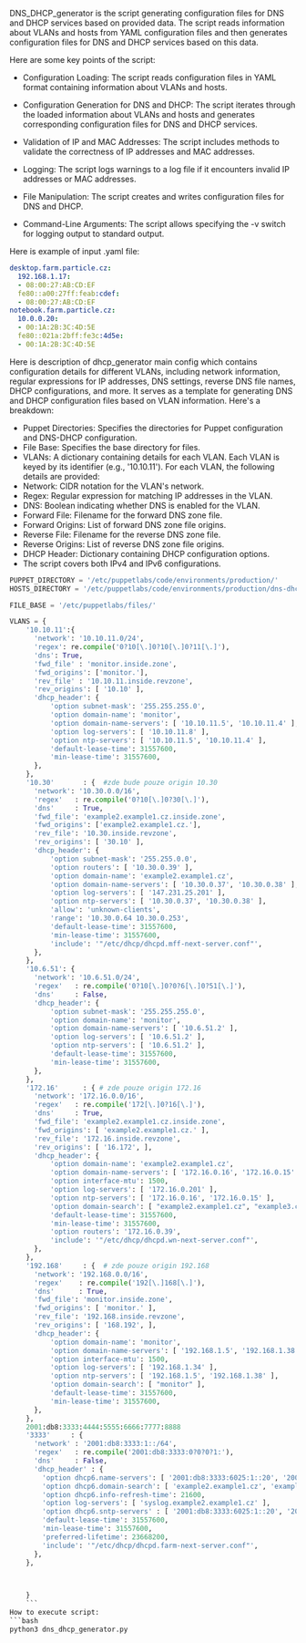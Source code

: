 DNS_DHCP_generator is the script generating configuration files for DNS and DHCP services based on provided data. The script reads information 
about VLANs and hosts from YAML configuration files and then generates configuration files for DNS and DHCP services based on this data.

Here are some key points of the script:

* Configuration Loading: The script reads configuration files in YAML format containing information about VLANs and hosts.

* Configuration Generation for DNS and DHCP: The script iterates through the loaded information about VLANs and hosts and generates corresponding configuration files for DNS and DHCP services.

* Validation of IP and MAC Addresses: The script includes methods to validate the correctness of IP addresses and MAC addresses.

* Logging: The script logs warnings to a log file if it encounters invalid IP addresses or MAC addresses.

* File Manipulation: The script creates and writes configuration files for DNS and DHCP.

* Command-Line Arguments: The script allows specifying the -v switch for logging output to standard output.

Here is example of input .yaml file:
```yaml
desktop.farm.particle.cz:
  192.168.1.17:
  - 08:00:27:AB:CD:EF
  fe80::a00:27ff:feab:cdef:
  - 08:00:27:AB:CD:EF
notebook.farm.particle.cz:
  10.0.0.20:
  - 00:1A:2B:3C:4D:5E
  fe80::021a:2bff:fe3c:4d5e:
  - 00:1A:2B:3C:4D:5E
```


Here is description of dhcp_generator main config which contains configuration details for different VLANs, including network information, regular expressions for IP addresses, DNS settings, reverse DNS file names, DHCP configurations, and more. It serves as a template for generating DNS and DHCP configuration files based on VLAN information. Here's a breakdown:

* Puppet Directories: Specifies the directories for Puppet configuration and DNS-DHCP configuration.
* File Base: Specifies the base directory for files.
* VLANs: A dictionary containing details for each VLAN.
        Each VLAN is keyed by its identifier (e.g., '10.10.11').
        For each VLAN, the following details are provided:
* Network: CIDR notation for the VLAN's network.
* Regex: Regular expression for matching IP addresses in the VLAN.
* DNS: Boolean indicating whether DNS is enabled for the VLAN.
* Forward File: Filename for the forward DNS zone file.
* Forward Origins: List of forward DNS zone file origins.
* Reverse File: Filename for the reverse DNS zone file.
* Reverse Origins: List of reverse DNS zone file origins.
* DHCP Header: Dictionary containing DHCP configuration options.
* The script covers both IPv4 and IPv6 configurations.


```python
PUPPET_DIRECTORY = '/etc/puppetlabs/code/environments/production/'
HOSTS_DIRECTORY = '/etc/puppetlabs/code/environments/production/dns-dhcp/'

FILE_BASE = '/etc/puppetlabs/files/'

VLANS = {
    '10.10.11':{
      'network': '10.10.11.0/24',
      'regex': re.compile('0?10[\.]0?10[\.]0?11[\.]'),
      'dns': True,
      'fwd_file' : 'monitor.inside.zone',
      'fwd_origins': ['monitor.'],
      'rev_file' : '10.10.11.inside.revzone',
      'rev_origins': [ '10.10' ],
      'dhcp_header': {
          'option subnet-mask': '255.255.255.0',
          'option domain-name': 'monitor',
          'option domain-name-servers': [ '10.10.11.5', '10.10.11.4' ],
          'option log-servers': [ '10.10.11.8' ],
          'option ntp-servers': [ '10.10.11.5', '10.10.11.4' ],
          'default-lease-time': 31557600,
          'min-lease-time': 31557600,
      },
    },
    '10.30'       : {  #zde bude pouze origin 10.30
      'network': '10.30.0.0/16',
      'regex'   : re.compile('0?10[\.]0?30[\.]'),
      'dns'     : True,
      'fwd_file': 'example2.example1.cz.inside.zone',
      'fwd_origins': ['example2.example1.cz.'],
      'rev_file': '10.30.inside.revzone',
      'rev_origins': [ '30.10' ],
      'dhcp_header': {
          'option subnet-mask': '255.255.0.0',
          'option routers': [ '10.30.0.39' ],
          'option domain-name': 'example2.example1.cz',
          'option domain-name-servers': [ '10.30.0.37', '10.30.0.38' ],
          'option log-servers': [ '147.231.25.201' ],
          'option ntp-servers': [ '10.30.0.37', '10.30.0.38' ],
          'allow': 'unknown-clients',
          'range': '10.30.0.64 10.30.0.253',
          'default-lease-time': 31557600,
          'min-lease-time': 31557600,
          'include': '"/etc/dhcp/dhcpd.mff-next-server.conf"',
      },
    },
    '10.6.51': {
      'network': '10.6.51.0/24',
      'regex'   : re.compile('0?10[\.]0?0?6[\.]0?51[\.]'),
      'dns'     : False,
      'dhcp_header': {
          'option subnet-mask': '255.255.255.0',
          'option domain-name': 'monitor',
          'option domain-name-servers': [ '10.6.51.2' ],
          'option log-servers': [ '10.6.51.2' ],
          'option ntp-servers': [ '10.6.51.2' ],
          'default-lease-time': 31557600,
          'min-lease-time': 31557600,
      },
    },
    '172.16'      : { # zde pouze origin 172.16
      'network': '172.16.0.0/16',
      'regex'   : re.compile('172[\.]0?16[\.]'),
      'dns'     : True,
      'fwd_file': 'example2.example1.cz.inside.zone',
      'fwd_origins': [ 'example2.example1.cz.' ],
      'rev_file': '172.16.inside.revzone',
      'rev_origins': [ '16.172', ],
      'dhcp_header': {
          'option domain-name': 'example2.example1.cz',
          'option domain-name-servers': [ '172.16.0.16', '172.16.0.15' ],
          'option interface-mtu': 1500,
          'option log-servers': [ '172.16.0.201' ],
          'option ntp-servers': [ '172.16.0.16', '172.16.0.15' ],
          'option domain-search': [ "example2.example1.cz", "example3.cz" ],
          'default-lease-time': 31557600,
          'min-lease-time': 31557600,
          'option routers': '172.16.0.39',
          'include': '"/etc/dhcp/dhcpd.wn-next-server.conf"',
      },
    },
    '192.168'     : {  # zde pouze origin 192.168
      'network': '192.168.0.0/16',
      'regex'    : re.compile('192[\.]168[\.]'),
      'dns'      : True,
      'fwd_file': 'monitor.inside.zone',
      'fwd_origins': [ 'monitor.' ],
      'rev_file': '192.168.inside.revzone',
      'rev_origins': [ '168.192', ],
      'dhcp_header': {
          'option domain-name': 'monitor',
          'option domain-name-servers': [ '192.168.1.5', '192.168.1.38' ],
          'option interface-mtu': 1500,
          'option log-servers': [ '192.168.1.34' ],
          'option ntp-servers': [ '192.168.1.5', '192.168.1.38' ],
          'option domain-search': [ "monitor" ],
          'default-lease-time': 31557600,
          'min-lease-time': 31557600,
      },
    },
    2001:db8:3333:4444:5555:6666:7777:8888
    '3333'     : {
      'network' : '2001:db8:3333:1::/64',
      'regex'   : re.compile('2001:db8:3333:0?0?0?1:'),
      'dns'     : False,
      'dhcp_header' : {
        'option dhcp6.name-servers': [ '2001:db8:3333:6025:1::20', '2001:db8:3333:6025:1::19' ],
        'option dhcp6.domain-search': [ 'example2.example1.cz', 'example3.cz' ],
        'option dhcp6.info-refresh-time': 21600,
        'option log-servers': [ 'syslog.example2.example1.cz' ],
        'option dhcp6.sntp-servers' : [ '2001:db8:3333:6025:1::20', '2001:db8:3333:6025:1::19' ],
        'default-lease-time': 31557600,
        'min-lease-time': 31557600,
        'preferred-lifetime': 23668200,
        'include': '"/etc/dhcp/dhcpd.farm-next-server.conf"',
      },
    },


   
    }
    ```
How to execute script:
```bash
python3 dns_dhcp_generator.py
```
